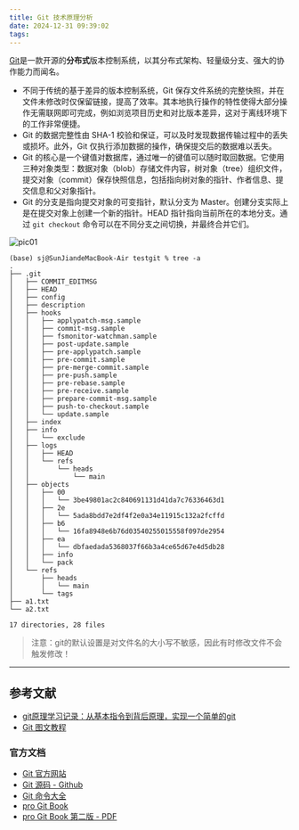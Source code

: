 ```yaml
---
title: Git 技术原理分析
date: 2024-12-31 09:39:02
tags:
---
```


[Git](https://git-scm.com/)是一款开源的**分布式**版本控制系统，以其分布式架构、轻量级分支、强大的协作能力而闻名。

- 不同于传统的基于差异的版本控制系统，Git 保存文件系统的完整快照，并在文件未修改时仅保留链接，提高了效率。其本地执行操作的特性使得大部分操作无需联网即可完成，例如浏览项目历史和对比版本差异，这对于离线环境下的工作非常便捷。
- Git 的数据完整性由 SHA-1 校验和保证，可以及时发现数据传输过程中的丢失或损坏。此外，Git 仅执行添加数据的操作，确保提交后的数据难以丢失。
- Git 的核心是一个键值对数据库，通过唯一的键值可以随时取回数据。它使用三种对象类型：数据对象（blob）存储文件内容，树对象（tree）组织文件，提交对象（commit）保存快照信息，包括指向树对象的指针、作者信息、提交信息和父对象指针。
- Git 的分支是指向提交对象的可变指针，默认分支为 Master。创建分支实际上是在提交对象上创建一个新的指针。HEAD 指针指向当前所在的本地分支。通过 `git checkout` 命令可以在不同分支之间切换，并最终合并它们。

![pic01](pic01.png)

```console
(base) sj@SunJiandeMacBook-Air testgit % tree -a
.
├── .git
│   ├── COMMIT_EDITMSG
│   ├── HEAD
│   ├── config
│   ├── description
│   ├── hooks
│   │   ├── applypatch-msg.sample
│   │   ├── commit-msg.sample
│   │   ├── fsmonitor-watchman.sample
│   │   ├── post-update.sample
│   │   ├── pre-applypatch.sample
│   │   ├── pre-commit.sample
│   │   ├── pre-merge-commit.sample
│   │   ├── pre-push.sample
│   │   ├── pre-rebase.sample
│   │   ├── pre-receive.sample
│   │   ├── prepare-commit-msg.sample
│   │   ├── push-to-checkout.sample
│   │   └── update.sample
│   ├── index
│   ├── info
│   │   └── exclude
│   ├── logs
│   │   ├── HEAD
│   │   └── refs
│   │       └── heads
│   │           └── main
│   ├── objects
│   │   ├── 00
│   │   │   └── 3be49801ac2c840691131d41da7c76336463d1
│   │   ├── 2e
│   │   │   └── 5ada8bdd7e2df4f2e0a34e11915c132a2fcffd
│   │   ├── b6
│   │   │   └── 16fa8948e6b76d03540255015558f097de2954
│   │   ├── ea
│   │   │   └── dbfaedada5368037f66b3a4ce65d67e4d5db28
│   │   ├── info
│   │   └── pack
│   └── refs
│       ├── heads
│       │   └── main
│       └── tags
├── a1.txt
└── a2.txt

17 directories, 28 files
```

> 注意：git的默认设置是对文件名的大小写不敏感，因此有时修改文件不会触发修改！

---

## 参考文献

- [git原理学习记录：从基本指令到背后原理，实现一个简单的git](https://www.cnblogs.com/tanshaoshenghao/p/14200420.html)
- [Git 图文教程](https://www.cnblogs.com/anding/p/16987769.html)

### 官方文档

- [Git 官方网站](https://git-scm.com/)
- [Git 源码 - Github](https://github.com/git/git)
- [Git 命令大全](https://git-scm.com/docs)
- [pro Git Book](https://git-scm.com/book/en/v2)
- [pro Git Book 第二版 - PDF](progit.pdf)

